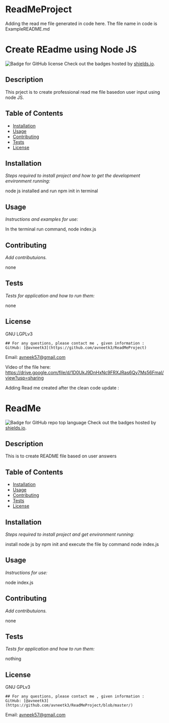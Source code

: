 # ReadMeProject
Adding the read me file generated in code here. The file name in code is ExampleREADME.md 
# Create REadme using Node JS 
  ![Badge for GitHub license](https://shields.io/category/license/avneetk3/https://github.com/avneetk3/ReadMeProject?style=flat&logo=appveyor) 
  Check out the badges hosted by [shields.io](https://shields.io/).
  
  
  ## Description 
   
  
  This prject is to create professional read me file basedon user input using node JS.
  ## Table of Contents
  * [Installation](#installation)
  * [Usage](#usage)
  * [Contributing](#contributing)
  * [Tests](#tests)
  * [License](#license)
  
  ## Installation
  
  *Steps required to install project and how to get the development environment running:*
  
  node js installed and run npm init in terminal
  
  ## Usage 
  
  *Instructions and examples for use:*
  
  In the terminal run command, node index.js
  
  ## Contributing
  
  *Add contributuions.*
  
  none 
  
  ## Tests
  
  *Tests for application and how to run them:*
  
  none 
  
  ## License
  
  GNU LGPLv3
  
    ## For any questions, please contact me , given information : 
    GitHub: [@avneetk3](https://github.com/avneetk3/ReadMeProject)

  Email: avneek57@gmail.com
  
  
  Video of the file here: https://drive.google.com/file/d/1D0UkJ9DnHxNc9FRXJRas6Qy7Ms56FmaI/view?usp=sharing
  
  Adding Read me created after the clean code update :
  # ReadMe
  ![Badge for GitHub repo top language](https://img.shields.io/github/languages/top/avneetk3/https://github.com/avneetk3/ReadMeProject/blob/master/?style=flat&logo=appveyor) 
  Check out the badges hosted by [shields.io](https://shields.io/).
  
  
  ## Description 
   
  
  This is to create README file based on user answers
  ## Table of Contents
  * [Installation](#installation)
  * [Usage](#usage)
  * [Contributing](#contributing)
  * [Tests](#tests)
  * [License](#license)
  
  ## Installation
  
  *Steps required to install project and get environment running:*
  
  install node js by npm init and execute the file by command node index.js
  
  ## Usage 
  
  *Instructions for use:*
  
  node index.js
  
  ## Contributing
  
  *Add contributuions.*
  
  none
  
  ## Tests
  
  *Tests for application and how to run them:*
  
  nothing
  
  ## License
  
  GNU GPLv3
  
    ## For any questions, please contact me , given information : 
    GitHub: [@avneetk3](https://github.com/avneetk3/ReadMeProject/blob/master/)

  Email: avneek57@gmail.com
  
  
  

